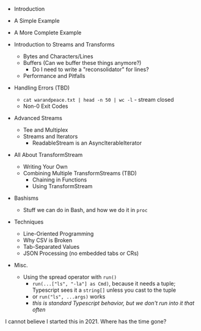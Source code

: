 - Introduction
- A Simple Example
- A More Complete Example
- Introduction to Streams and Transforms
  - Bytes and Characters/Lines
  - Buffers (Can we buffer these things anymore?)
    - Do I need to write a "reconsolidator" for lines?
  - Performance and Pitfalls
- Handling Errors (TBD)
  - `cat warandpeace.txt | head -n 50 | wc -l` - stream closed
  - Non-0 Exit Codes
- Advanced Streams
  - Tee and Multiplex
  - Streams and Iterators
    - ReadableStream is an AsyncIterableIterator
- All About TransformStream
  - Writing Your Own
  - Combining Multiple TransformStreams (TBD)
    - Chaining in Functions
    - Using TransformStream
- Bashisms
  - Stuff we can do in Bash, and how we do it in `proc`
- Techniques
  - Line-Oriented Programming
  - Why CSV is Broken
  - Tab-Separated Values
  - JSON Processing (no embedded tabs or CRs)

- Misc.
  - Using the spread operator with `run()`
    - `run(...["ls", "-la"] as Cmd)`, because it needs a tuple; Typescript sees
      it a `string[]` unless you cast to the tuple
    - or `run("ls", ...args)` works
    - _this is standard Typescript behavior, but we don't run into it that
      often_

I cannot believe I started this in 2021. Where has the time gone?
